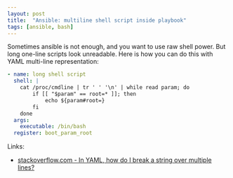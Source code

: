 ```yaml
---
layout: post
title:  "Ansible: multiline shell script inside playbook"
tags: [ansible, bash]
---
```

Sometimes ansible is not enough, and you want to use raw shell power. But long one-line scripts look unreadable. Here is how you can do this with YAML multi-line representation:

```yaml
- name: long shell script
  shell: |
    cat /proc/cmdline | tr ' ' '\n' | while read param; do
        if [[ "$param" == root=* ]]; then
            echo ${param#root=}
        fi
    done
  args:
    executable: /bin/bash
  register: boot_param_root
```

Links:
* [stackoverflow.com - In YAML, how do I break a string over multiple lines?](https://stackoverflow.com/a/21699210/890863)
